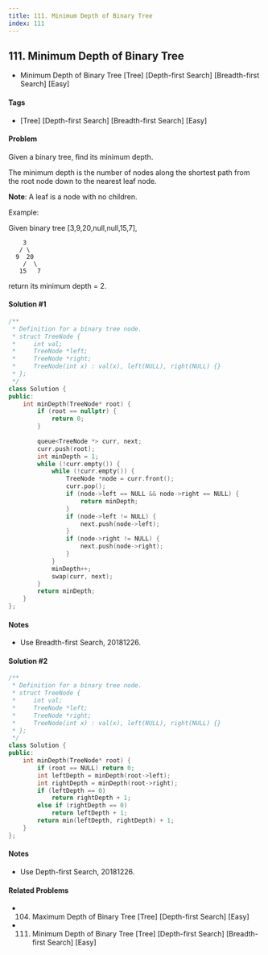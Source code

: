 ```yaml
---
title: 111. Minimum Depth of Binary Tree
index: 111
---
```


## 111. Minimum Depth of Binary Tree
- Minimum Depth of Binary Tree [Tree] [Depth-first Search] [Breadth-first Search] [Easy]

#### Tags
- [Tree] [Depth-first Search] [Breadth-first Search] [Easy]

#### Problem
Given a binary tree, find its minimum depth.

The minimum depth is the number of nodes along the shortest path from the root node down to the nearest leaf node.

**Note**: A leaf is a node with no children.

Example:

Given binary tree [3,9,20,null,null,15,7],

        3
       / \
      9  20
        /  \
       15   7

return its minimum depth = 2.

#### Solution #1
``` C++
/**
 * Definition for a binary tree node.
 * struct TreeNode {
 *     int val;
 *     TreeNode *left;
 *     TreeNode *right;
 *     TreeNode(int x) : val(x), left(NULL), right(NULL) {}
 * };
 */
class Solution {
public:
    int minDepth(TreeNode* root) {
        if (root == nullptr) {
            return 0;
        }
        
        queue<TreeNode *> curr, next;
        curr.push(root);
        int minDepth = 1;
        while (!curr.empty()) {
            while (!curr.empty()) {
                TreeNode *node = curr.front();
                curr.pop();
                if (node->left == NULL && node->right == NULL) {
                    return minDepth;
                }
                if (node->left != NULL) {
                    next.push(node->left);
                }
                if (node->right != NULL) {
                    next.push(node->right);
                }
            }
            minDepth++;
            swap(curr, next);
        }
        return minDepth;
    }
};
```

#### Notes
- Use Breadth-first Search, 20181226.

#### Solution #2
``` C++
/**
 * Definition for a binary tree node.
 * struct TreeNode {
 *     int val;
 *     TreeNode *left;
 *     TreeNode *right;
 *     TreeNode(int x) : val(x), left(NULL), right(NULL) {}
 * };
 */
class Solution {
public:
    int minDepth(TreeNode* root) {
        if (root == NULL) return 0;
        int leftDepth = minDepth(root->left);
        int rightDepth = minDepth(root->right);
        if (leftDepth == 0)
            return rightDepth + 1;
        else if (rightDepth == 0)
            return leftDepth + 1;
        return min(leftDepth, rightDepth) + 1;
    }
};
```

#### Notes
- Use Depth-first Search, 20181226.

#### Related Problems
- 104. Maximum Depth of Binary Tree [Tree] [Depth-first Search] [Easy]
- 111. Minimum Depth of Binary Tree [Tree] [Depth-first Search] [Breadth-first Search] [Easy]
